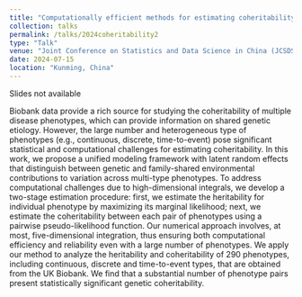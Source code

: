 ```yaml
---
title: "Computationally efficient methods for estimating coheritability of multivariate phenotypes using biobank data"
collection: talks
permalink: /talks/2024coheritability2
type: "Talk"
venue: "Joint Conference on Statistics and Data Science in China (JCSDS)"
date: 2024-07-15
location: "Kunming, China"
---
```


Slides not available

Biobank data provide a rich source for studying the coheritability of multiple disease phenotypes, which can provide information on shared genetic etiology. However, the large number and heterogeneous type of phenotypes (e.g., continuous, discrete, time-to-event) pose significant statistical and computational challenges for estimating coheritability. In this work, we propose a unified modeling framework with latent random effects that distinguish between genetic and family-shared environmental contributions to variation across multi-type phenotypes. To address computational challenges due to high-dimensional integrals, we develop a two-stage estimation procedure: first, we estimate the heritability for individual phenotype by maximizing its marginal likelihood; next, we estimate the coheritability between each pair of phenotypes using a pairwise pseudo-likelihood function. Our numerical approach involves, at most, five-dimensional integration, thus ensuring both computational efficiency and reliability even with a large number of phenotypes. We apply our method to analyze the heritability and coheritability of 290 phenotypes, including continuous, discrete and time-to-event types,  that are obtained from the UK Biobank. We find that a substantial number of phenotype pairs present statistically significant genetic coheritability.
